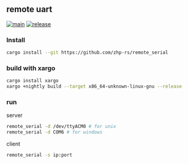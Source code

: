 ## remote uart
[![main](https://github.com/zhp-rs/remote_serial/actions/workflows/main.yml/badge.svg)](https://github.com/zhp-rs/remote_serial/actions/workflows/main.yml)
[![release](https://github.com/zhp-rs/remote_serial/actions/workflows/release.yml/badge.svg)](https://github.com/zhp-rs/remote_serial/actions/workflows/release.yml)
### Install
```bash
cargo install --git https://github.com/zhp-rs/remote_serial
```

### build with xargo
```bash
cargo install xargo
xargo +nightly build --target x86_64-unknown-linux-gnu --release
```

### run

server
```bash
remote_serial -d /dev/ttyACM0 # for unix
remote_serial -d COM6 # for windows
```

client
```bash
remote_serial -s ip:port
```
